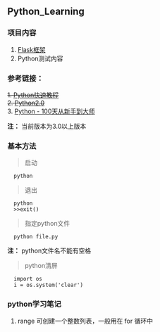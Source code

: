 ## Python_Learning

### 项目内容

1. [Flask框架](https://github.com/Langery/Python_Learning/tree/master/Flask)
2. Python测试内容

### 参考链接：
~~1. [Python快速教程](https://www.cnblogs.com/vamei/archive/2012/09/13/2682778.html)~~<br/>
~~2. [Python2.0](https://alleniverson.gitbooks.io/python2-course/)~~<br/>
3. [Python - 100天从新手到大师](https://github.com/jackfrued/Python-100-Days)

**注：** 当前版本为3.0以上版本

### 基本方法
> 启动
```
  python
```
> 退出
```
  python
  >>exit()
```
> 指定python文件
```
  python file.py
```
**注：** python文件名不能有空格

> python清屏
```
  import os
  i = os.system('clear')
```

### python学习笔记

1. range 可创建一个整数列表，一般用在 for 循环中
